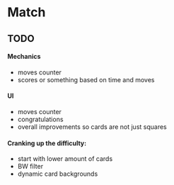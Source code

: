# Match 

## TODO 

#### Mechanics
- moves counter 
- scores or something based on time and moves

#### UI 
- moves counter 
- congratulations
- overall improvements so cards are not just squares

#### Cranking up the difficulty: 
- start with lower amount of cards 
- BW filter 
- dynamic card backgrounds